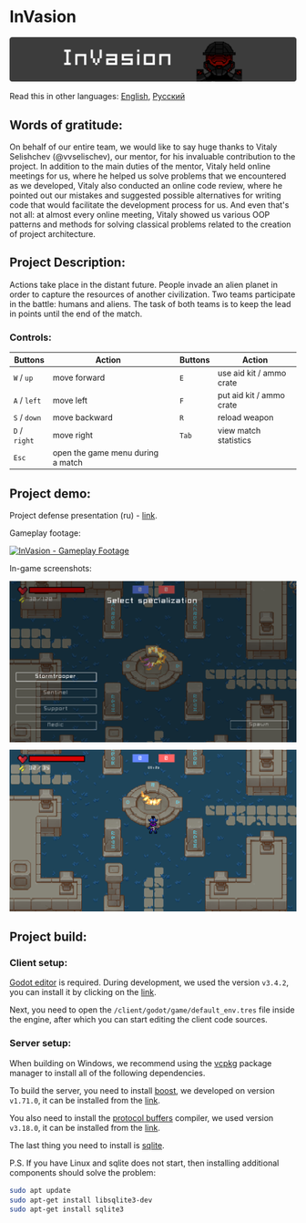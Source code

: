# InVasion
<div style="text-align: center;">
    <img src="readme/repo_logo.png" />
</div>

Read this in other languages: [English](./README.md), [Русский](./README.ru.md)


## Words of gratitude:

On behalf of our entire team, we would like to say huge thanks to Vitaly Selishchev (@vvselischev), our mentor, for his invaluable contribution to the project. In addition to the main duties of the mentor, Vitaly held online meetings for us, where he helped us solve problems that we encountered as we developed, Vitaly also conducted an online code review, where he pointed out our mistakes and suggested possible alternatives for writing code that would facilitate the development process for us. And even that's not all: at almost every online meeting, Vitaly showed us various OOP patterns and methods for solving classical problems related to the creation of project architecture.


## Project Description:

Actions take place in the distant future. People invade an alien planet in order to capture the resources of another civilization. Two teams participate in the battle: humans and aliens.
The task of both teams is to keep the lead in points until the end of the match.


### Controls:

| Buttons | Action | | Buttons | Action |
| --- | --- | --- | --- | --- |
| `W` / `up` | move forward | | `E` | use aid kit / ammo crate |
| `A` / `left` | move left | | `F` | put aid kit / ammo crate |
| `S` / `down` | move backward | | `R` | reload weapon |
| `D` / `right` | move right | | `Tab` | view match statistics |
| `Esc` | open the game menu during a match | |

## Project demo: 

Project defense presentation (ru) - [link](https://docs.google.com/presentation/d/1lBzSjmXYhELPg0OBNJKAoncFke5LDX_C9CTU3kSo5jA/edit?usp=sharing).

Gameplay footage:

[![InVasion - Gameplay Footage](https://img.youtube.com/vi/mrqsUgST12c/0.jpg)](https://www.youtube.com/watch?v=mrqsUgST12c)


In-game screenshots:
<div style="text-align: center;">
    <img src="readme/screenshot_1.png" style="margin-bottom: 10px;" />
    <img src="readme/screenshot_2.png" />
</div>

## Project build:

### Client setup:
[Godot editor](https://godotengine.org/download/windows) is required. During development, we used the version `v3.4.2`, you can install it by clicking on the [link](https://downloads.tuxfamily.org/godotengine/3.4.2/).

Next, you need to open the `/client/godot/game/default_env.tres` file inside the engine, after which you can start editing the client code sources.

### Server setup: 

When building on Windows, we recommend using the [vcpkg](https://github.com/microsoft/vcpkg) package manager to install all of the following dependencies.


To build the server, you need to install [boost](https://www.boost.org/), we developed on version `v1.71.0`, it can be installed from the [link](https://www.boost.org/users/history/version_1_71_0.html).


You also need to install the [protocol buffers](https://developers.google.com/protocol-buffers/docs/downloads) compiler, we used version `v3.18.0`, it can be installed from the [link](https://github.com/protocolbuffers/protobuf/releases/tag/v3.18.0).

The last thing you need to install is [sqlite](https://www.sqlite.org/index.html).

P.S. If you have Linux and sqlite does not start, then installing additional components should solve the problem:

```sh
sudo apt update
sudo apt-get install libsqlite3-dev
sudo apt-get install sqlite3
```
